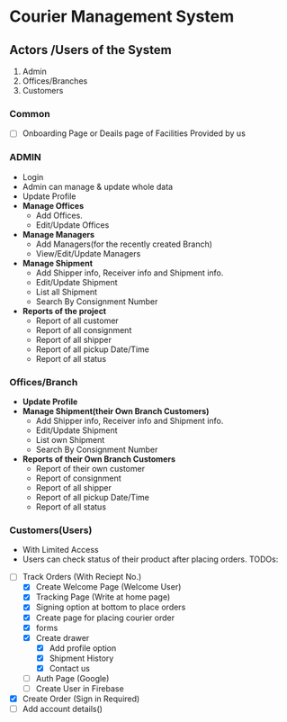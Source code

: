 # Courier Management System

## Actors /Users of the System

1. Admin
2. Offices/Branches
3. Customers

### Common

- [ ] Onboarding Page or Deails page of Facilities Provided by us

### ADMIN

- Login
- Admin can manage & update whole data
- Update Profile
- **Manage Offices**
  - Add Offices.
  - Edit/Update Offices
- **Manage Managers**
  - Add Managers(for the recently created Branch)
  - View/Edit/Update Managers
- **Manage Shipment**
  - Add Shipper info, Receiver info and Shipment info.
  - Edit/Update Shipment
  - List all Shipment
  - Search By Consignment Number
- **Reports of the project**
  - Report of all customer
  - Report of all consignment
  - Report of all shipper
  - Report of all pickup Date/Time
  - Report of all status

### Offices/Branch

- **Update Profile**
- **Manage Shipment(their Own Branch Customers)**
  - Add Shipper info, Receiver info and Shipment info.
  - Edit/Update Shipment
  - List own Shipment
  - Search By Consignment Number
- **Reports of their Own Branch Customers**
  - Report of their own customer
  - Report of consignment
  - Report of all shipper
  - Report of all pickup Date/Time
  - Report of all status

### Customers(Users)

- With Limited Access
- Users can check status of their product after placing orders.
  TODOs:
- [ ] Track Orders (With Reciept No.)
  - [x] Create Welcome Page (Welcome User)
  - [x] Tracking Page (Write at home page)
  - [x] Signing option at bottom to place orders
  - [x] Create page for placing courier order
  - [x] forms
  - [x] Create drawer
    - [x] Add profile option
    - [x] Shipment History
    - [x] Contact us
  - [ ] Auth Page (Google)
  - [ ] Create User in Firebase
  <!-- - [ ] (Add location feature (copy form urban culture)) -->
- [x] Create Order (Sign in Required)
- [ ] Add account details()
